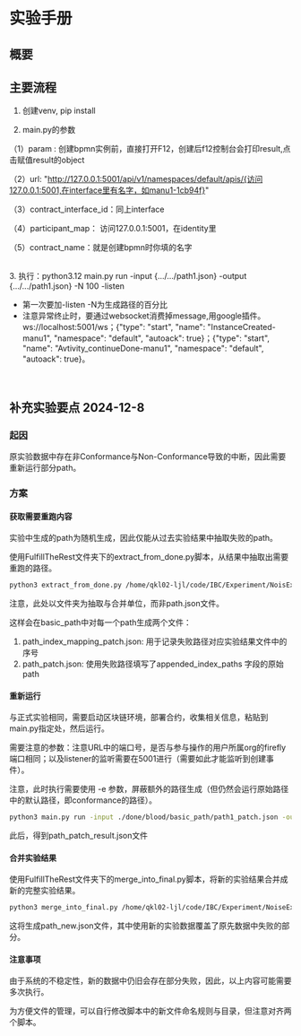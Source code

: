 # 实验手册


## 概要



## 主要流程

1.  创建venv, pip install

2.  main.py的参数

   （1）param : 创建bpmn实例前，直接打开F12，创建后f12控制台会打印result,点击赋值result的object

   （2）url: "http://127.0.0.1:5001/api/v1/namespaces/default/apis/{访问127.0.0.1:5001,在interface里有名字，如manu1-1cb94f}"

   （3）contract_interface_id：同上interface

   （4）participant_map： 访问127.0.0.1:5001，在identity里

   （5）contract_name：就是创建bpmn时你填的名字

​      
3. 执行：python3.12 main.py run -input {.../.../path1.json} -output {.../.../path1.json} -N 100 -listen

   * 第一次要加-listen     -N为生成路径的百分比
   * 注意异常终止时，要通过websocket消费掉message,用google插件。 ws://localhost:5001/ws；{"type": "start", "name": "InstanceCreated-manu1", "namespace": "default", "autoack": true}；{"type": "start", "name": "Avtivity_continueDone-manu1", "namespace": "default", "autoack": true}。


   ​

## 补充实验要点 2024-12-8

### 起因

原实验数据中存在非Conformance与Non-Conformance导致的中断，因此需要重新运行部分path。

### 方案

#### 获取需要重跑内容

实验中生成的path为随机生成，因此仅能从过去实验结果中抽取失败的path。

使用FulfillTheRest文件夹下的extract_from_done.py脚本，从结果中抽取出需要重跑的路径。

```sh
python3 extract_from_done.py /home/qkl02-ljl/code/IBC/Experiment/NoisExperiment/done/blood
```
注意，此处以文件夹为抽取与合并单位，而非path.json文件。

这样会在basic_path中对每一个path生成两个文件：

1. path_index_mapping_patch.json: 用于记录失败路径对应实验结果文件中的序号
2. path_patch.json: 使用失败路径填写了appended_index_paths 字段的原始path

#### 重新运行

与正式实验相同，需要启动区块链环境，部署合约，收集相关信息，粘贴到main.py指定处，然后运行。

需要注意的参数：注意URL中的端口号，是否与参与操作的用户所属org的firefly端口相同；以及listener的监听需要在5001进行（需要如此才能监听到创建事件）。

注意，此时执行需要使用 -e 参数，屏蔽额外的路径生成（但仍然会运行原始路径中的默认路径，即conformance的路径）。

```sh
python3 main.py run -input ./done/blood/basic_path/path1_patch.json -output ./done/blood/basic_path/path1_patch_result.json -e -listen
```

此后，得到path_patch_result.json文件

#### 合并实验结果

使用FulfillTheRest文件夹下的merge_into_final.py脚本，将新的实验结果合并成新的完整实验结果。

```sh
python3 merge_into_final.py /home/qkl02-ljl/code/IBC/Experiment/NoiseExperiment/done/blood
```

这将生成path_new.json文件，其中使用新的实验数据覆盖了原先数据中失败的部分。

#### 注意事项

由于系统的不稳定性，新的数据中仍旧会存在部分失败，因此，以上内容可能需要多次执行。

为方便文件的管理，可以自行修改脚本中的新文件命名规则与目录，但注意对齐两个脚本。